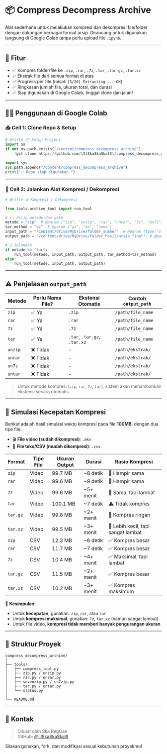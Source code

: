 # 📦 Compress Decompress Archive

Alat sederhana untuk melakukan kompresi dan dekompresi file/folder dengan dukungan berbagai format arsip. Dirancang untuk digunakan langsung di Google Colab tanpa perlu upload file `.ipynb`.

---

## 🧪 Fitur

- ✅ Kompres folder/file ke `.zip`, `.rar`, `.7z`, `.tar`, `.tar.gz`, `.tar.xz`
- ✅ Ekstrak file dari semua format di atas
- ✅ Progress per file (misal: `[3/20] Extracting ... OK`)
- ✅ Ringkasan jumlah file, ukuran total, dan durasi
- ✅ Siap digunakan di Google Colab, tinggal clone dan jalan!

---

## 🧑‍💻 Penggunaan di Google Colab

### 📥 Cell 1: Clone Repo & Setup

```python
# @title 📦 Setup Project
import os
if not os.path.exists("/content/compress_decompress_archive"):
    !git clone https://github.com/lIlSkaSkaSkalIl/compress_decompress_archive.git

import sys
sys.path.append("/content/compress_decompress_archive")
print("✅ Repo siap digunakan.")
```

---

### 🚀 Cell 2: Jalankan Alat Kompresi / Dekompresi

```python
# @title ⚙️ Kompresi / Dekompresi

from tools.archive_tool import run_tool

# 👉 Pilih metode dan path
metode = "zip"  # @param ["zip", "unzip", "rar", "unrar", "7z", "un7z", "tar", "untar"]
tar_method = "gz"  # @param ["gz", "xz", "none"]
input_path = "/content/drive/MyDrive/folder_sumber"  # @param {type:"string"}
output_path = "/content/drive/MyDrive/folder_hasil/arsip_final"  # @param {type:"string"}

# 🚀 Jalankan
if metode == "tar":
    run_tool(metode, input_path, output_path, tar_method=tar_method)
else:
    run_tool(metode, input_path, output_path)
```

---

## ⚠️ Penjelasan `output_path`

| Metode     | Perlu Nama File? | Ekstensi Otomatis | Contoh `output_path`                        |
|------------|------------------|-------------------|---------------------------------------------|
| `zip`      | ✅ Ya             | `.zip`            | `/path/file_name`                        |
| `rar`      | ✅ Ya             | `.rar`            | `/path/file_name`                        |
| `7z`       | ✅ Ya             | `.7z`             | `/path/file_name`                        |
| `tar`      | ✅ Ya             | `.tar`, `.tar.gz`, `.tar.xz` | `/path/file_name`            |
| `unzip`    | ❌ Tidak          | -                 | `/path/ekstrak/`                            |
| `unrar`    | ❌ Tidak          | -                 | `/path/ekstrak/`                            |
| `un7z`     | ❌ Tidak          | -                 | `/path/ekstrak/`                            |
| `untar`    | ❌ Tidak          | -                 | `/path/ekstrak/`                            |

> Untuk metode kompresi (`zip`, `rar`, `7z`, `tar`), sistem akan menambahkan ekstensi secara otomatis.

---

## 🚀 Simulasi Kecepatan Kompresi

Berikut adalah hasil simulasi waktu kompresi pada file **100MB**, dengan dua tipe file:

- 🎬 **File video (sudah dikompresi)**: `.mkv`
- 📝 **File teks/CSV (mudah dikompresi)**: `.csv`

| Format    | Tipe File   | Ukuran Output | Durasi    | Rasio Kompresi |
|-----------|-------------|---------------|-----------|----------------|
| `zip`     | Video       | 99.7 MB       | ~8 detik  | 🔻 Hampir sama |
| `rar`     | Video       | 99.6 MB       | ~9 detik  | 🔻 Hampir sama |
| `7z`      | Video       | 99.6 MB       | ~5+ menit | 🔻 Sama, tapi lambat |
| `tar`     | Video       | 100.1 MB      | ~7 detik  | ⚠️ Tidak kompres |
| `tar.gz`  | Video       | 99.8 MB       | ~2+ menit | 🔻 Kompres ringan |
| `tar.xz`  | Video       | 99.5 MB       | ~3+ menit | 🔻 Lebih kecil, tapi sangat lambat |
| `zip`     | CSV         | 12.3 MB       | ~6 detik  | ✅ Kompres besar |
| `rar`     | CSV         | 11.7 MB       | ~7 detik  | ✅ Kompres besar |
| `7z`      | CSV         | 10.4 MB       | ~4+ menit | ✅ Maksimal, tapi lambat |
| `tar.gz`  | CSV         | 11.5 MB       | ~2+ menit | ✅ Kompres besar |
| `tar.xz`  | CSV         | 10.2 MB       | ~3+ menit | ✅ Kompres maksimum |

📌 **Kesimpulan**:
- Untuk **kecepatan**, gunakan: `zip`, `rar`, atau `tar`
- Untuk **kompresi maksimal**, gunakan: `7z`, `tar.xz` (namun sangat lambat)
- Untuk file video, **kompresi tidak memberi banyak pengurangan ukuran**

---

## 📁 Struktur Proyek

```
compress_decompress_archive/
│
├── tools/
│   ├── compress_tool.py
│   ├── zip.py / unzip.py
│   ├── rar.py / unrar.py
│   ├── sevenzip.py / un7zip.py
│   ├── tar.py / untar.py
│   └── status.py
│
└── README.md
```

---

## 🙋 Kontak

> Dibuat oleh Ska RegGae  
GitHub: [@lIlSkaSkaSkalIl](https://github.com/lIlSkaSkaSkalIl)

Silakan gunakan, fork, dan modifikasi sesuai kebutuhan proyekmu!
